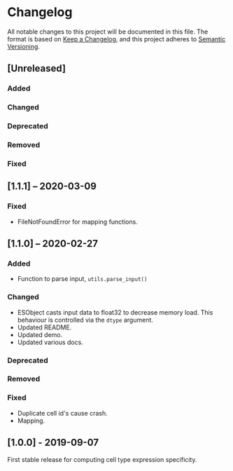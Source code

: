 # Changelog
All notable changes to this project will be documented in this file.
The format is based on [Keep a Changelog](https://keepachangelog.com/en/1.0.0/),
and this project adheres to [Semantic Versioning](https://semver.org/spec/v2.0.0.html).

## [Unreleased]
### Added
### Changed
### Deprecated
### Removed
### Fixed

## [1.1.1] – 2020-03-09
### Fixed
* FileNotFoundError for mapping functions.

## [1.1.0] – 2020-02-27
### Added
* Function to parse input, `utils.parse_input()`
### Changed
* ESObject casts input data to float32 to decrease memory load. This behaviour is controlled via the `dtype` argument.
* Updated README.
* Updated demo.
* Updated various docs.
### Deprecated
### Removed
### Fixed
* Duplicate cell id's cause crash.
* Mapping.

## [1.0.0] - 2019-09-07
First stable release for computing cell type expression specificity.

